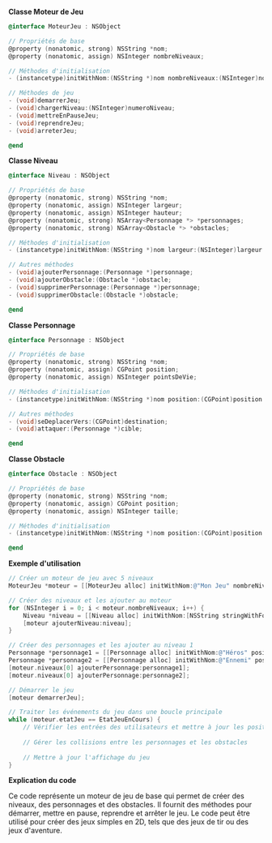 **Classe Moteur de Jeu**

```objective-c
@interface MoteurJeu : NSObject

// Propriétés de base
@property (nonatomic, strong) NSString *nom;
@property (nonatomic, assign) NSInteger nombreNiveaux;

// Méthodes d'initialisation
- (instancetype)initWithNom:(NSString *)nom nombreNiveaux:(NSInteger)nombreNiveaux;

// Méthodes de jeu
- (void)demarrerJeu;
- (void)chargerNiveau:(NSInteger)numeroNiveau;
- (void)mettreEnPauseJeu;
- (void)reprendreJeu;
- (void)arreterJeu;

@end
```

**Classe Niveau**

```objective-c
@interface Niveau : NSObject

// Propriétés de base
@property (nonatomic, strong) NSString *nom;
@property (nonatomic, assign) NSInteger largeur;
@property (nonatomic, assign) NSInteger hauteur;
@property (nonatomic, strong) NSArray<Personnage *> *personnages;
@property (nonatomic, strong) NSArray<Obstacle *> *obstacles;

// Méthodes d'initialisation
- (instancetype)initWithNom:(NSString *)nom largeur:(NSInteger)largeur hauteur:(NSInteger)hauteur;

// Autres méthodes
- (void)ajouterPersonnage:(Personnage *)personnage;
- (void)ajouterObstacle:(Obstacle *)obstacle;
- (void)supprimerPersonnage:(Personnage *)personnage;
- (void)supprimerObstacle:(Obstacle *)obstacle;

@end
```

**Classe Personnage**

```objective-c
@interface Personnage : NSObject

// Propriétés de base
@property (nonatomic, strong) NSString *nom;
@property (nonatomic, assign) CGPoint position;
@property (nonatomic, assign) NSInteger pointsDeVie;

// Méthodes d'initialisation
- (instancetype)initWithNom:(NSString *)nom position:(CGPoint)position pointsDeVie:(NSInteger)pointsDeVie;

// Autres méthodes
- (void)seDeplacerVers:(CGPoint)destination;
- (void)attaquer:(Personnage *)cible;

@end
```

**Classe Obstacle**

```objective-c
@interface Obstacle : NSObject

// Propriétés de base
@property (nonatomic, strong) NSString *nom;
@property (nonatomic, assign) CGPoint position;
@property (nonatomic, assign) NSInteger taille;

// Méthodes d'initialisation
- (instancetype)initWithNom:(NSString *)nom position:(CGPoint)position taille:(NSInteger)taille;

@end
```

**Exemple d'utilisation**

```objective-c
// Créer un moteur de jeu avec 5 niveaux
MoteurJeu *moteur = [[MoteurJeu alloc] initWithNom:@"Mon Jeu" nombreNiveaux:5];

// Créer des niveaux et les ajouter au moteur
for (NSInteger i = 0; i < moteur.nombreNiveaux; i++) {
    Niveau *niveau = [[Niveau alloc] initWithNom:[NSString stringWithFormat:@"Niveau %ld", i] largeur:100 hauteur:100];
    [moteur ajouterNiveau:niveau];
}

// Créer des personnages et les ajouter au niveau 1
Personnage *personnage1 = [[Personnage alloc] initWithNom:@"Héros" position:CGPointMake(50, 50) pointsDeVie:100];
Personnage *personnage2 = [[Personnage alloc] initWithNom:@"Ennemi" position:CGPointMake(75, 75) pointsDeVie:50];
[moteur.niveaux[0] ajouterPersonnage:personnage1];
[moteur.niveaux[0] ajouterPersonnage:personnage2];

// Démarrer le jeu
[moteur demarrerJeu];

// Traiter les événements du jeu dans une boucle principale
while (moteur.etatJeu == EtatJeuEnCours) {
    // Vérifier les entrées des utilisateurs et mettre à jour les positions des personnages
    
    // Gérer les collisions entre les personnages et les obstacles
    
    // Mettre à jour l'affichage du jeu
}
```

**Explication du code**

Ce code représente un moteur de jeu de base qui permet de créer des niveaux, des personnages et des obstacles. Il fournit des méthodes pour démarrer, mettre en pause, reprendre et arrêter le jeu. Le code peut être utilisé pour créer des jeux simples en 2D, tels que des jeux de tir ou des jeux d'aventure.